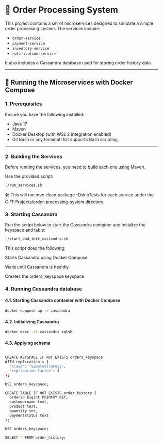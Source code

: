 # 🧩 Order Processing System

This project contains a set of microservices designed to simulate a simple order processing system. The services
include:

- `order-service`
- `payment-service`
- `inventory-service`
- `notification-service`

It also includes a Cassandra database used for storing order history data.

---

## 🐳 Running the Microservices with Docker Compose

### 1. Prerequisites

Ensure you have the following installed:

- Java 17
- Maven
- Docker Desktop (with WSL 2 integration enabled)
- Git Bash or any terminal that supports Bash scripting

---

### 2. Building the Services

Before running the services, you need to build each one using Maven.

Use the provided script:

```bash
./run_services.sh
```

🛠 This will run mvn clean package -DskipTests for each service under the C:/T-Projects/order-processing-system
directory.

### 3. Starting Cassandra

Run the script below to start the Cassandra container and initialize the keyspace and table:

```bash
./start_and_init_cassandra.sh
```

This script does the following:

Starts Cassandra using Docker Compose

Waits until Cassandra is healthy

Creates the orders_keyspace keyspace

### 4. Running Cassandra database

#### 4.1. Starting Cassandra container with Docker Compose

```bash
docker-compose up -d cassandra
```

#### 4.2. Initializing Cassandra

```bash
docker exec -it cassandra cqlsh
```
#### 4.3. Applying schema

```bash

CREATE KEYSPACE IF NOT EXISTS orders_keyspace
WITH replication = {
  'class': 'SimpleStrategy',
  'replication_factor': 1
};

USE orders_keyspace;

CREATE TABLE IF NOT EXISTS order_history (
  orderid bigint PRIMARY KEY,
  customername text,
  product text,
  quantity int,
  paymentstatus text
);

USE orders_keyspace;

SELECT * FROM order_history;
```
